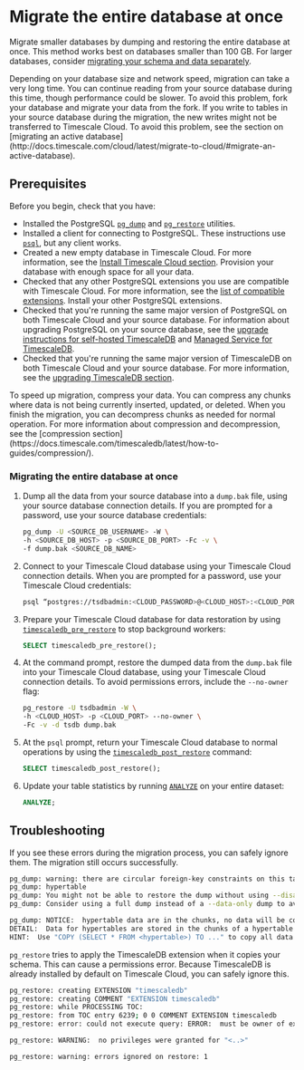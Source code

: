 # Migrate the entire database at once
Migrate smaller databases by dumping and restoring the entire database at once.
This method works best on databases smaller than 100&nbsp;GB. For larger
databases, consider [migrating your schema and data
separately][migrate-separately].

<highlight type="warning">
Depending on your database size and network speed, migration can take a very
long time. You can continue reading from your source database during this time,
though performance could be slower. To avoid this problem, fork your database
and migrate your data from the fork. If you write to tables in your source
database during the migration, the new writes might not be transferred to
Timescale Cloud. To avoid this problem, see the section on [migrating an active
database](http://docs.timescale.com/cloud/latest/migrate-to-cloud/#migrate-an-active-database).
</highlight>

## Prerequisites
Before you begin, check that you have:
*   Installed the PostgreSQL [`pg_dump`][pg_dump] and [`pg_restore`][pg_restore]
    utilities.
*   Installed a client for connecting to PostgreSQL. These instructions use
    [`psql`][psql], but any client works.
*   Created a new empty database in Timescale Cloud. For more information, see
    the [Install Timescale Cloud section][install-timescale-cloud]. Provision
    your database with enough space for all your data.
*   Checked that any other PostgreSQL extensions you use are compatible with
    Timescale Cloud. For more information, see the [list of compatible 
    extensions][extensions]. Install your other PostgreSQL extensions.
*   Checked that you're running the same major version of PostgreSQL on both
    Timescale Cloud and your source database. For information about upgrading
    PostgreSQL on your source database, see the [upgrade instructions for
    self-hosted TimescaleDB][upgrading-postgresql-self-hosted] and [Managed
    Service for TimescaleDB][upgrading-postgresql].
*   Checked that you're running the same major version of TimescaleDB on both
    Timescale Cloud and your source database. For more information, see the
    [upgrading TimescaleDB section][upgrading-timescaledb].

<highlight type="note">
To speed up migration, compress your data. You can compress any chunks where
data is not being currently inserted, updated, or deleted. When you finish the
migration, you can decompress chunks as needed for normal operation. For more
information about compression and decompression, see the
[compression section](https://docs.timescale.com/timescaledb/latest/how-to-guides/compression/).
</highlight>

<procedure>

### Migrating the entire database at once
1.  Dump all the data from your source database into a `dump.bak` file, using your
    source database connection details. If you are prompted for a password, use
    your source database credentials:
    ```bash
    pg_dump -U <SOURCE_DB_USERNAME> -W \
    -h <SOURCE_DB_HOST> -p <SOURCE_DB_PORT> -Fc -v \
    -f dump.bak <SOURCE_DB_NAME>
    ```
1.  Connect to your Timescale Cloud database using your Timescale Cloud
    connection details. When you are prompted for a password, use your Timescale
    Cloud credentials:
    ```bash
    psql “postgres://tsdbadmin:<CLOUD_PASSWORD>@<CLOUD_HOST>:<CLOUD_PORT>/tsdb?sslmode=require”
    ```
1.  Prepare your Timescale Cloud database for data restoration by using
    [`timescaledb_pre_restore`][timescaledb_pre_restore] to stop background
    workers:
    ```sql
    SELECT timescaledb_pre_restore();
    ```
1.  At the command prompt, restore the dumped data from the `dump.bak` file into
    your Timescale Cloud database, using your Timescale Cloud connection
    details. To avoid permissions errors, include the `--no-owner` flag:
    ```bash
    pg_restore -U tsdbadmin -W \
    -h <CLOUD_HOST> -p <CLOUD_PORT> --no-owner \
    -Fc -v -d tsdb dump.bak
    ```
1.  At the `psql` prompt, return your Timescale Cloud database to normal
    operations by using the
    [`timescaledb_post_restore`][timescaledb_post_restore] command:
    ```sql
    SELECT timescaledb_post_restore();
    ```

1.  Update your table statistics by running [`ANALYZE`][analyze] on your entire
    dataset:
    ```sql
    ANALYZE;
    ```

</procedure>

## Troubleshooting
If you see these errors during the migration process, you can safely ignore
them. The migration still occurs successfully.

```bash
pg_dump: warning: there are circular foreign-key constraints on this table:
pg_dump: hypertable
pg_dump: You might not be able to restore the dump without using --disable-triggers or temporarily dropping the constraints.
pg_dump: Consider using a full dump instead of a --data-only dump to avoid this problem.
```

```bash
pg_dump: NOTICE:  hypertable data are in the chunks, no data will be copied
DETAIL:  Data for hypertables are stored in the chunks of a hypertable so COPY TO of a hypertable will not copy any data.
HINT:  Use "COPY (SELECT * FROM <hypertable>) TO ..." to copy all data in hypertable, or copy each chunk individually.
```

`pg_restore` tries to apply the TimescaleDB extension when it copies your
schema. This can cause a permissions error. Because TimescaleDB is already
installed by default on Timescale Cloud, you can safely ignore this.

```bash
pg_restore: creating EXTENSION "timescaledb"
pg_restore: creating COMMENT "EXTENSION timescaledb"
pg_restore: while PROCESSING TOC:
pg_restore: from TOC entry 6239; 0 0 COMMENT EXTENSION timescaledb
pg_restore: error: could not execute query: ERROR:  must be owner of extension timescaledb
```

```bash
​​pg_restore: WARNING:  no privileges were granted for "<..>"
```

```bash
pg_restore: warning: errors ignored on restore: 1
```

[analyze]: https://www.postgresql.org/docs/10/sql-analyze.html
[compression]: /timescaledb/:currentVersion:/how-to-guides/compression/
[extensions]: /customize-configuration/#postgresql-extensions
[install-timescale-cloud]: /install/:currentVersion:/installation-cloud/
[migrate-separately]: migrate-to-cloud/schema-then-data/
[pg_dump]: https://www.postgresql.org/docs/current/app-pgdump.html
[pg_restore]: https://www.postgresql.org/docs/9.2/app-pgrestore.html
[psql]: /timescaledb/:currentVersion:/how-to-guides/connecting/psql/
[timescaledb_pre_restore]: /api/:currentVersion:/administration/timescaledb_pre_restore/
[timescaledb_post_restore]: /api/:currentVersion:/administration/timescaledb_post_restore/
[upgrading-postgresql]: https://kb-managed.timescale.com/en/articles/5368016-perform-a-postgresql-major-version-upgrade
[upgrading-postgresql-self-hosted]: /timescaledb/:currentVersion:/how-to-guides/update-timescaledb/upgrade-postgresql/
[upgrading-timescaledb]: /timescaledb/:currentVersion:/how-to-guides/update-timescaledb/update-timescaledb-2/
